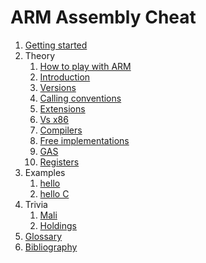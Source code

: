 # ARM Assembly Cheat

1.  [Getting started](getting-started.m)
1.  Theory
    1.  [How to play with ARM](how-to-play-with-arm.md)
    1.  [Introduction](introduction.md)
    1.  [Versions](versions.md)
    1.  [Calling conventions](calling-conventions.md)
    1.  [Extensions](extensions.md)
    1.  [Vs x86](vs-x86.md)
    1.  [Compilers](compilers.md)
    1.  [Free implementations](free-implementations.md)
    1.  [GAS](gas.md)
    1.  [Registers](gas.md)
1.  Examples
    1. [hello](hello.S)
    1. [hello C](hello_c.c)
1.  Trivia
    1.  [Mali](mali.md)
    1.  [Holdings](holdings.md)
1.  [Glossary](glossary.md)
1.  [Bibliography](bibliography.md)
